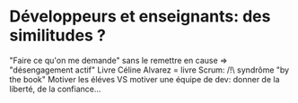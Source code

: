 Développeurs et enseignants: des similitudes ?
==============================================

"Faire ce qu'on me demande" sans le remettre en cause => "désengagement actif"
Livre Céline Alvarez = livre Scrum: /!\ syndrôme "by the book"
Motiver les éléves VS motiver une équipe de dev: donner de la liberté, de la confiance...
